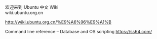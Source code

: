 欢迎来到 Ubuntu 中文 Wiki   
wiki.ubuntu.org.cn  

http://wiki.ubuntu.org.cn/%E9%A6%96%E9%A1%B


Command line reference – Database and OS scripting
https://ss64.com/ 


